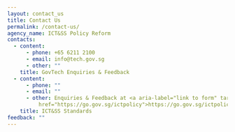```yaml
---
layout: contact_us
title: Contact Us
permalink: /contact-us/
agency_name: ICT&SS Policy Reform
contacts:
  - content:
      - phone: +65 6211 2100
      - email: info@tech.gov.sg
      - other: ""
    title: GovTech Enquiries & Feedback
  - content:
      - phone: ""
      - email: ""
      - other: Enquiries & Feedback at <a aria-label="link to form" target="_blank"
          href="https://go.gov.sg/ictpolicy">https://go.gov.sg/ictpolicy</a>
    title: ICT&SS Standards
feedback: ""
---
```

